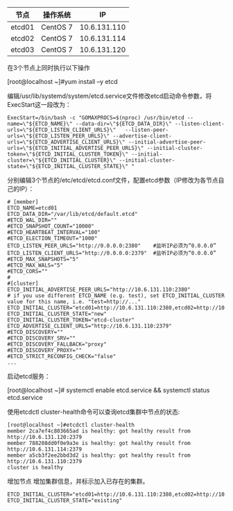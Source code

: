 |节点|操作系统|IP|
|-----|--------|------|
|etcd01|CentOS 7|10.6.131.110|
|etcd02|CentOS 7|10.6.131.114|
|etcd03|CentOS 7|10.6.131.120|

在3个节点上同时执行以下操作

[root@localhost ~]#yum install –y etcd


编辑/usr/lib/systemd/system/etcd.service文件修改etcd启动命令参数，将ExecStart这一段改为：
```
ExecStart=/bin/bash -c "GOMAXPROCS=$(nproc) /usr/bin/etcd --name=\"${ETCD_NAME}\" --data-dir=\"${ETCD_DATA_DIR}\" --listen-client-urls=\"${ETCD_LISTEN_CLIENT_URLS}\"   --listen-peer-urls=\"${ETCD_LISTEN_PEER_URLS}\" --advertise-client-urls=\"${ETCD_ADVERTISE_CLIENT_URLS}\" --initial-advertise-peer-urls=\"${ETCD_INITIAL_ADVERTISE_PEER_URLS}\" --initial-cluster-token=\"${ETCD_INITIAL_CLUSTER_TOKEN}\" --initial-cluster=\"${ETCD_INITIAL_CLUSTER}\" --initial-cluster-state=\"${ETCD_INITIAL_CLUSTER_STATE}\" "
```

分别编辑3个节点的/etc/etcd/etcd.conf文件，配置etcd参数（IP修改为各节点自己的IP）：
```
# [member]
ETCD_NAME=etcd01
ETCD_DATA_DIR="/var/lib/etcd/default.etcd"
#ETCD_WAL_DIR=""
#ETCD_SNAPSHOT_COUNT="10000"
#ETCD_HEARTBEAT_INTERVAL="100"
#ETCD_ELECTION_TIMEOUT="1000"
ETCD_LISTEN_PEER_URLS="http://0.0.0.0:2380"    #监听IP必须为“0.0.0.0”
ETCD_LISTEN_CLIENT_URLS="http://0.0.0.0:2379"  #监听IP必须为“0.0.0.0”
#ETCD_MAX_SNAPSHOTS="5"
#ETCD_MAX_WALS="5"
#ETCD_CORS=""
#
#[cluster]
ETCD_INITIAL_ADVERTISE_PEER_URLS="http://10.6.131.110:2380"
# if you use different ETCD_NAME (e.g. test), set ETCD_INITIAL_CLUSTER value for this name, i.e. "test=http://..."
ETCD_INITIAL_CLUSTER="etcd01=http://10.6.131.110:2380,etcd02=http://10.6.131.114:2380,etcd03=http://10.6.131.120:2380"
ETCD_INITIAL_CLUSTER_STATE="new"
ETCD_INITIAL_CLUSTER_TOKEN="etcd-cluster"
ETCD_ADVERTISE_CLIENT_URLS="http://10.6.131.110:2379"
#ETCD_DISCOVERY=""
#ETCD_DISCOVERY_SRV=""
#ETCD_DISCOVERY_FALLBACK="proxy"
#ETCD_DISCOVERY_PROXY=""
#ETCD_STRICT_RECONFIG_CHECK="false"
...
```

启动etcd服务：

[root@localhost ~]# systemctl enable etcd.service && systemctl status etcd.service


使用etcdctl cluster-health命令可以查询etcd集群中节点的状态:
```
[root@localhost ~]#etcdctl cluster-health
member 2ca7ef4c803665ad is healthy: got healthy result from http://10.6.131.120:2379
member 788208dd0f0e9a3e is healthy: got healthy result from http://10.6.131.114:2379
member a5cb3f2ee2bbd3d2 is healthy: got healthy result from http://10.6.131.110:2379
cluster is healthy
```

增加节点
增加集群信息，并标示加入已存在的集群。
```
ETCD_INITIAL_CLUSTER="etcd01=http://10.6.131.110:2380,etcd02=http://10.6.131.114:2380,etcd03=http://10.6.131.120:2380,etcd04=http://10.6.131.121:2380"
ETCD_INITIAL_CLUSTER_STATE="existing"
```

